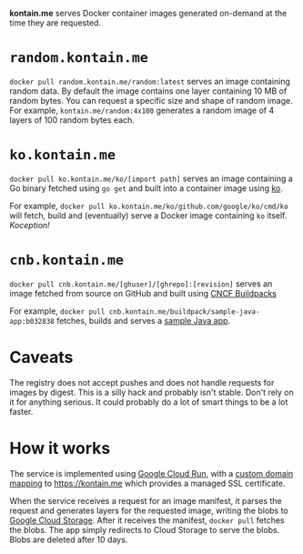 **kontain.me** serves Docker container images generated on-demand at the
time they are requested.

# `random.kontain.me`

`docker pull random.kontain.me/random:latest` serves an image containing random
data. By default the image contains one layer containing 10 MB of random bytes.
You can request a specific size and shape of random image. For example,
`kontain.me/random:4x100` generates a random image of 4 layers of 100 random
bytes each.

# `ko.kontain.me`

`docker pull ko.kontain.me/ko/[import path]` serves an image
containing a Go binary fetched using `go get` and built into a
container image using [ko](https://github.com/google/ko).

For example, `docker pull ko.kontain.me/ko/github.com/google/ko/cmd/ko` will
fetch, build and (eventually) serve a Docker image containing `ko` itself.
_Koception!_

# `cnb.kontain.me`

`docker pull cnb.kontain.me/[ghuser]/[ghrepo]:[revision]` serves
an image fetched from source on GitHub and built using [CNCF Buildpacks](https://buildpacks.io)

For example, `docker pull cnb.kontain.me/buildpack/sample-java-app:b032838` fetches, builds
and serves a [sample Java app](https://github.com/buildpack/sample-java-app).

# Caveats

The registry does not accept pushes and does not handle requests for images
by digest. This is a silly hack and probably isn't stable. Don't rely on it for
anything serious. It could probably do a lot of smart things to be a lot
faster.

# How it works

The service is implemented using [Google Cloud
Run](https://cloud.google.com/run), with a [custom domain
mapping](https://cloud.google.com/run/docs/mapping-custom-domains) to
https://kontain.me which provides a managed SSL certificate.

When the service receives a request for an image manifest, it parses the request
and generates layers for the requested image, writing the blobs to [Google Cloud
Storage](https://cloud.google.com/storage/). After it receives the manifest,
`docker pull` fetches the blobs. The app simply redirects to Cloud Storage to
serve the blobs. Blobs are deleted after 10 days.
